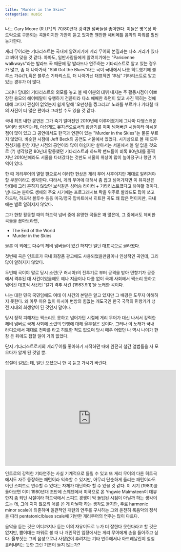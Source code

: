 ```yaml
---
title: "Murder in the Skies"
categories: music
---
```


나는 Gary Moore (R.I.P.)의 70/80년대 강력한 넘버들을 좋아한다. 이들은 명목상 하드락으로 구분되는 곡들이지만 가만히 듣고 있자면 웬만한 헤비메틀 음악의 파워를 훨씬 능가한다. 

게리 무어라는 기타리스트는 국내에 알려지기에 게리 무어의 본질과는 다소 거리가 있다고 봐야 맞을 것 같다. 아마도, 일반사람들에게 알려지기에는 "Parisienne walkways"라는 발라드 곡 때문에 팝 발라드나 연주하는 기타리스트로 알고 있는 경우가 많고, 좀 더 나아가서 "Still Got the Blues"라는 곡이 국내에서 나름 히트했기에 블루스 가수(?),혹은 블루스 기타리스트, 더 나아가선 대표적인 '추남' 기타리스트로 알고 있는 경우가 더 많다. 

그러나 당대의 기타리스트의 외모를 놓고 볼 때 이분의 대뷔 내지는 주 활동시점이 이쁘장한 용모의 헤어메탈이 유행하기 전쯤이라 다소 애매한 측면이 있고 사진 찍히는 것에 대해 그다지 관심이 없었는지 쉽게 말해 '오만상을 찡그리고' 노래를 부르거나 기타칠 때의 사진이 더 많은 편이라 그러할 수도 있을 것 같다. 

국내 최초 내한 공연은 그가 죽기 얼마전인 2010년에 이루어졌기에 그나마 다행스러운 일이라 생각되는데, 아쉽게도 뮤지션으로서의 황금기를 이미 넘어버린 시점이라 아쉬운 점이 많이 있고 그 공연에서도 한국과 연관이 있는 "Murder in the Skies"는 물론 부르지 않았다. 비슷한 시점에 Jeff Beck의 공연도 서울에서 있었다. 시기상으로 볼 때 모두 전성기를 한참 지난 시점의 공연이라 많이 아쉽지만 살아서는 서울에서 볼 일 없을 것으로 (?) 생각했던 80년대 활동했던 기타리스트과 하드락 밴드들이 비록 80년대를 훌쩍 지난 2010년에라도 서울을 다녀갔다는 것만도 서울의 위상이 많이 높아졌구나 했던 기억이 있다. 

한 때 게리무어의 열혈 팬으로서 이러한 현상은 게리 무어 사후이지만 제대로 알려져야 할 부분이라고 생각한다. 따라서, 게리 무어에 대해서 좀 집고 넘어가자면 이 뮤지션은 당대에 그리 흔하지 않았던 보석같은 싱어송 라이터 + 기타리스트였다고 봐야할 것이다. 넘나드는 분야도 생애의 주요 시기에는 프로그래시브 락을 위주로 발라드도 많이 쓰고 하드락, 하드락 블루수 등등 미국/영국 팝차트에서 히트한 곡도 꽤 많은 편이지만, 국내에는 별로 알려지지 않았다. 

그가 한창 활동할 때의 하드락 넘버 중에 유명한 곡들은 꽤 많은데, 그 중에서도 헤비한 곡들을 꼽아보라면,

- The End of the World
- Murder in the Skies

물론 이 외에도 다수의 헤비 넘버들이 있긴 하지만 일단 대표곡으로 골라봤다. 

첫번째 곡은 인트로가 국내 화장품 광고에도 사용되었을만큼이나 인상적인 곡인데, 그리 많이 알려지지 않았다. 

두번째 곡이야 말로 당시 소련(구 러시아)의 전투기로 부터 공격을 받아 민항기가 공중에서 격추된 대 사건이었음에도 예나 지금이나 다름 없이 국제 사회에서 찍소리 못하고 넘어간 대표적 사건인 '칼기 격추 사건 (1983.9.1)'을 노래한 곡이다. 

나는 대한 민국 국민임에도 여태 이 사건의 본말은 알고 있지만 그 배경은 도무지 이해하지 못한다. 왜 아무 이유 없이 아시아 변방의 힘없는 개도국인 한국 국적의 민항기가 냉전 시대의 희생양이 된 것인지 말이다. 

당시 정작 피해자는 찍소리도 못하고 넘어가던 시절에 게리 무어가 대신 나서서 강력한 헤비 넘버로 국제 사회에 소련의 만행에 대해 울부짖은 것이다. 그러나 이 노래가 국내 라디오에서 제대로 전파를 타고 히트한 적도 없으며 당시 매우 어렸던 나 역시 나이가 한참 든 뒤에도 접할 일이 거의 없었다. 

단지 기타리스트로서의 게리무어를 좋아하기 시작하던 때에 완전히 철간 앨범들을 사 모으다가 알게 된 것일 뿐.

잡설이 길었는데, 일단 오셨으니 한 곡 듣고 가시기 바란다. 

<iframe width="560" height="315" src="https://www.youtube.com/embed/2W7amG8IuKE" frameborder="0" allowfullscreen></iframe>

인트로의 강력한 기타연주는 사실 기계적으로 들릴 수 있고 또 게리 무어의 다른 히트곡에서도 자주 등장하는 패턴이라 익숙할 수 있지만, 아무리 단순하게 들리는 패턴이라도 이런 스피드로 연주할 수 있다는 자체가 대단하다 할 수 있을 것 같다. 이 시기 (1983)를 돌아보면 이미 1980년대 초반에 스웨덴에서 미국으로 온 Yngwie Malmsteen이 데뷰한지 좀 되던 시절이라 하드락에서 스피드 경쟁이 막 돌입된 시점이 아닐까 하는 생각이 드는 데, 그에 지지 않으려 애를 쓴 게 아닐까 하는 생각도 들지만, 주로 harmonic minor scale에 의존하며 일관적인 패턴의 연주를 구사하는 그와 온전히 록음악의 정석을 따라 pentatonic/blues scale에 기반한 게리무어의 연주는 많이 다르다. 

음악을 듣는 것은 어디까지나 듣는 이의 자유이므로 누가 더 잘한다 못한다라고 할 것은 없지만, 뿜어대는 파워로 볼 때 나 개인적인 입장에서는 게리 무어에게 손을 들어주고 싶다. 울부짓는 그의 음성으로나 사정없이 후려치는 기타 연주에서나 아드레날린이 철철 흘러내리는 듯한 그런 기분이 들지 않는가?
